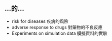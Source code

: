 ## ...的...
- risk for diseases 疾病的風險
- adverse response to drugs 對藥物的不良反應
- Experiments on simulation data 模擬資料的實驗
